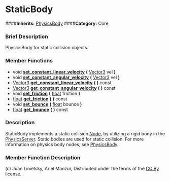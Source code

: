 #  StaticBody  
####**Inherits:** [PhysicsBody](class_physicsbody)
####**Category:** Core

###  Brief Description  
PhysicsBody for static collision objects.

###  Member Functions 
  * void  **[set&#95;constant&#95;linear&#95;velocity](#set_constant_linear_velocity)**  **(** [Vector3](class_vector3) vel  **)**
  * void  **[set&#95;constant&#95;angular&#95;velocity](#set_constant_angular_velocity)**  **(** [Vector3](class_vector3) vel  **)**
  * [Vector3](class_vector3)  **[get&#95;constant&#95;linear&#95;velocity](#get_constant_linear_velocity)**  **(** **)** const
  * [Vector3](class_vector3)  **[get&#95;constant&#95;angular&#95;velocity](#get_constant_angular_velocity)**  **(** **)** const
  * void  **[set&#95;friction](#set_friction)**  **(** [float](class_float) friction  **)**
  * [float](class_float)  **[get&#95;friction](#get_friction)**  **(** **)** const
  * void  **[set&#95;bounce](#set_bounce)**  **(** [float](class_float) bounce  **)**
  * [float](class_float)  **[get&#95;bounce](#get_bounce)**  **(** **)** const

###  Description  
StaticBody implements a static collision [Node](class_node), by utilizing a rigid body in the [PhysicsServer](class_physicsserver). Static bodies are used for static collision. For more information on physics body nodes, see [PhysicsBody](class_physicsbody).

###  Member Function Description  


(c) Juan Linietsky, Ariel Manzur, Distributed under the terms of the [CC By](https://creativecommons.org/licenses/by/3.0/legalcode) license.
